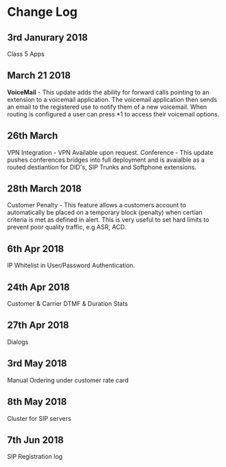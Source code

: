 # Change Log

## 3rd Janurary 2018
Class 5 Apps

## March 21 2018
**VoiceMail** - This update adds the ability for forward calls pointing to an extension to a voicemail application. The voicemail application then sends an email to the registered use to notify them of a new voicemail. When routing is configured a user can press *1 to access their voicemail options.

## 26th March
VPN Integration - VPN Available upon request.
Conference - This update pushes conferences bridges into full deployment and is avaialble as a routed destiantion for DID's, SIP Trunks and Softphone extensions.

## 28th March 2018
Customer Penalty - This feature allows a customers account to automatically be placed on a temporary block (penalty) when certian criteria is met as defined in alert. This is very useful to set hard limits to prevent poor quality traffic, e.g ASR, ACD.

## 6th Apr 2018
IP Whitelist in User/Password Authentication.
## 24th Apr 2018
Customer & Carrier DTMF & Duration Stats
## 27th Apr 2018
Dialogs
## 3rd May 2018
Manual Ordering under customer rate card
## 8th May 2018
Cluster for SIP servers
## 7th Jun 2018
SIP Registration log
